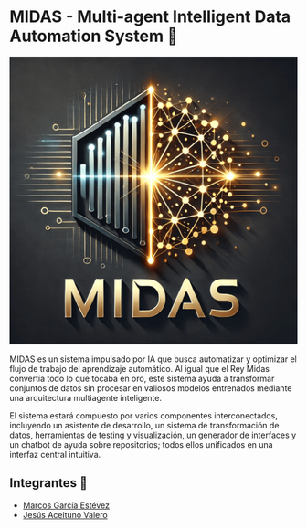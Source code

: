 # MIDAS - Multi-agent Intelligent Data Automation System 🤖

![Logo](https://github.com/warc0s/MIDAS/blob/main/Extra/logo1.png)

MIDAS es un sistema impulsado por IA que busca automatizar y optimizar el flujo de trabajo del aprendizaje automático. Al igual que el Rey Midas convertía todo lo que tocaba en oro, este sistema ayuda a transformar conjuntos de datos sin procesar en valiosos modelos entrenados mediante una arquitectura multiagente inteligente.

El sistema estará compuesto por varios componentes interconectados, incluyendo un asistente de desarrollo, un sistema de transformación de datos, herramientas de testing y visualización, un generador de interfaces y un chatbot de ayuda sobre repositorios; todos ellos unificados en una interfaz central intuitiva.

## Integrantes 👥

- [Marcos García Estévez](https://warcos.dev)
- [Jesús Aceituno Valero](https://github.com/jesusact)
